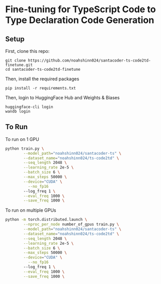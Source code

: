 # Fine-tuning for TypeScript Code to Type Declaration Code Generation

## Setup

First, clone this repo:

```
git clone https://github.com/noahshinn024/santacoder-ts-code2td-finetune.git
cd santacoder-ts-code2td-finetune
```

Then, install the required packages

```
pip install -r requirements.txt
```

Then, login to HuggingFace Hub and Weights & Biases

```
huggingface-cli login
wandb login
```

## To Run
To run on 1 GPU

```bash
python train.py \
        --model_path="noahshinn024/santacoder-ts" \
        --dataset_name="noahshinn024/ts-code2td" \
        --seq_length 2048 \
        --learning_rate 2e-5 \
        --batch_size 6 \
        --max_steps 50000 \
        --device="CUDA" \
	      --no_fp16
        --log_freq 1 \
        --eval_freq 1000 \
        --save_freq 1000 \
```

To run on multiple GPUs
```bash
python -m torch.distributed.launch \
        --nproc_per_node number_of_gpus train.py \
        --model_path="noahshinn024/santacoder-ts" \
        --dataset_name="noahshinn024/ts-code2td" \
        --seq_length 2048 \
        --learning_rate 2e-5 \
        --batch_size 6 \
        --max_steps 50000 \
        --device="CUDA" \
	      --no_fp16
        --log_freq 1 \
        --eval_freq 1000 \
        --save_freq 1000 \
```
